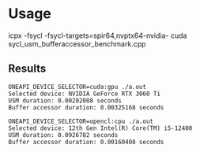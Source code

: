 # Usage
icpx -fsycl -fsycl-targets=spir64,nvptx64-nvidia-
cuda sycl_usm_bufferaccessor_benchmark.cpp

## Results
```
ONEAPI_DEVICE_SELECTOR=cuda:gpu ./a.out
Selected device: NVIDIA GeForce RTX 3060 Ti
USM duration: 0.00202008 seconds
Buffer accessor duration: 0.00325168 seconds

ONEAPI_DEVICE_SELECTOR=opencl:cpu ./a.out
Selected device: 12th Gen Intel(R) Core(TM) i5-12400
USM duration: 0.0926782 seconds
Buffer accessor duration: 0.00160408 seconds
```
